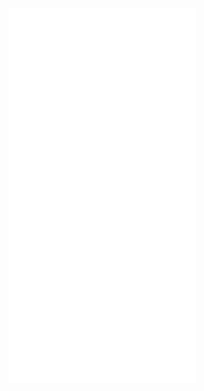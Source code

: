 <iframe src="//player.bilibili.com/player.html?bvid=BV11Q4y1A7je&page=1" scrolling="no" border="0" frameborder="no" framespacing="0" allowfullscreen="true"> </iframe>

<iframe src="//player.bilibili.com/player.html?bvid=BV1E54y1D7Fh&page=1" scrolling="no" border="0" frameborder="no" framespacing="0" allowfullscreen="true"> </iframe>

<iframe src="//player.bilibili.com/player.html?bvid=BV1Vi4y147vC&page=1" scrolling="no" border="0" frameborder="no" framespacing="0" allowfullscreen="true"> </iframe>

<iframe src="//player.bilibili.com/player.html?bvid=BV1Vk4y1r7qZ&page=1" scrolling="no" border="0" frameborder="no" framespacing="0" allowfullscreen="true"> </iframe>
